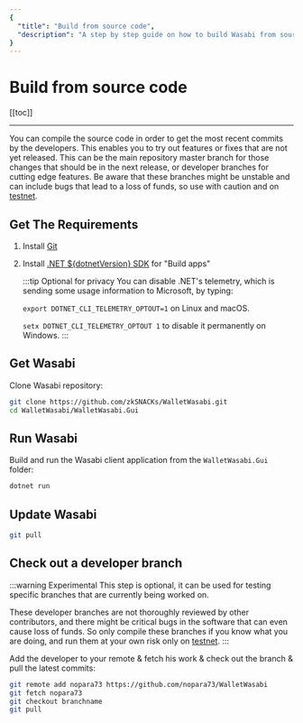 ```yaml
---
{
  "title": "Build from source code",
  "description": "A step by step guide on how to build Wasabi from source code. This is the Wasabi documentation, an archive of knowledge about the open-source, non-custodial and privacy-focused Bitcoin wallet for desktop."
}
---
```


# Build from source code

[[toc]]

---

You can compile the source code in order to get the most recent commits by the developers.
This enables you to try out features or fixes that are not yet released.
This can be the main repository master branch for those changes that should be in the next release, or developer branches for cutting edge features.
Be aware that these branches might be unstable and can include bugs that lead to a loss of funds, so use with caution and on [testnet](/using-wasabi/Testnet.md).

## Get The Requirements

1. Install [Git](https://git-scm.com/downloads)
2. Install [.NET ${dotnetVersion} SDK](https://dotnet.microsoft.com/download) for "Build apps"

	:::tip Optional for privacy
	You can disable .NET's telemetry, which is sending some usage information to Microsoft, by typing:

	`export DOTNET_CLI_TELEMETRY_OPTOUT=1` on Linux and macOS.

	`setx DOTNET_CLI_TELEMETRY_OPTOUT 1` to disable it permanently on Windows.
	:::

## Get Wasabi

Clone Wasabi repository:

```sh
git clone https://github.com/zkSNACKs/WalletWasabi.git
cd WalletWasabi/WalletWasabi.Gui
```

## Run Wasabi

Build and run the Wasabi client application from the `WalletWasabi.Gui` folder:

```sh
dotnet run
```

## Update Wasabi

```sh
git pull
```

## Check out a developer branch

:::warning Experimental
This step is optional, it can be used for testing specific branches that are currently being worked on.

These developer branches are not thoroughly reviewed by other contributors, and there might be critical bugs in the software that can even cause loss of funds.
So only compile these branches if you know what you are doing, and run them at your own risk only on [testnet](/using-wasabi/Testnet.md).
:::

Add the developer to your remote & fetch his work & check out the branch & pull the latest commits:

```sh
git remote add nopara73 https://github.com/nopara73/WalletWasabi
git fetch nopara73
git checkout branchname
git pull
```

